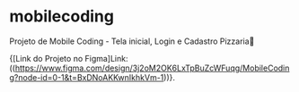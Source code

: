 # mobilecoding

Projeto de Mobile Coding - Tela inicial, Login e Cadastro Pizzaria🍕

{[Link do Projeto no Figma]Link:((https://www.figma.com/design/3j2oM2OK6LxTpBuZcWFuqg/MobileCoding?node-id=0-1&t=BxDNoAKKwnIkhkVm-1))}.
